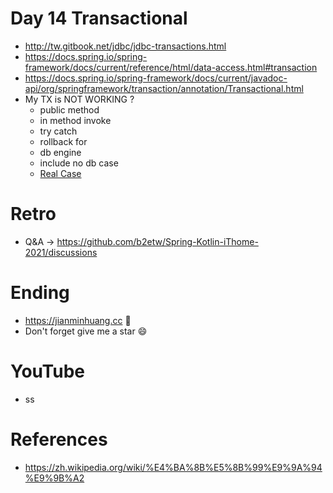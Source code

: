 # Day 14 Transactional
* http://tw.gitbook.net/jdbc/jdbc-transactions.html
* https://docs.spring.io/spring-framework/docs/current/reference/html/data-access.html#transaction
* https://docs.spring.io/spring-framework/docs/current/javadoc-api/org/springframework/transaction/annotation/Transactional.html
* My TX is NOT WORKING ?
  * public method
  * in method invoke
  * try catch
  * rollback for
  * db engine
  * include no db case
  * [Real Case](https://github.com/b2etw/Spring-Kotlin-iThome-2021/blob/main/sections/day2/common-case.png)

# Retro
* Q&A -> https://github.com/b2etw/Spring-Kotlin-iThome-2021/discussions

# Ending
* https://jianminhuang.cc 🌈
* Don't forget give me a star 😄

# YouTube
* ss

# References
* https://zh.wikipedia.org/wiki/%E4%BA%8B%E5%8B%99%E9%9A%94%E9%9B%A2
